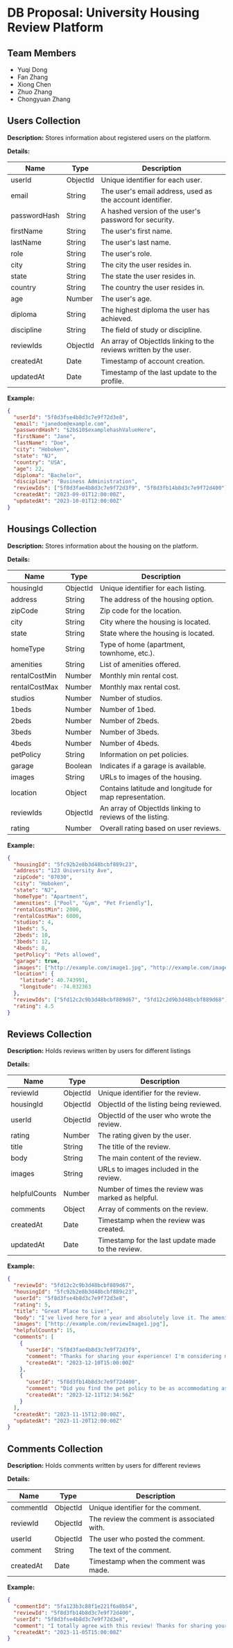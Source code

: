 # DB Proposal: University Housing Review Platform

## Team Members

- Yuqi Dong
- Fan Zhang
- Xiong Chen
- Zhuo Zhang
- Chongyuan Zhang

## Users Collection

**Description:** Stores information about registered users on the platform.

**Details:**

| Name         | Type     | Description                                                       |
|--------------|----------|-------------------------------------------------------------------|
| userId       | ObjectId | Unique identifier for each user.                                  |
| email        | String   | The user's email address, used as the account identifier.         |
| passwordHash | String   | A hashed version of the user's password for security.             |
| firstName    | String   | The user's first name.                                            |
| lastName     | String   | The user's last name.                                             |
| role         | String   | The user's role.                                                  |
| city         | String   | The city the user resides in.                                     |
| state        | String   | The state the user resides in.                                    |
| country      | String   | The country the user resides in.                                  |
| age          | Number   | The user's age.                                                   |
| diploma      | String   | The highest diploma the user has achieved.                        |
| discipline   | String   | The field of study or discipline.                                 |
| reviewIds    | ObjectId | An array of ObjectIds linking to the reviews written by the user. |
| createdAt    | Date     | Timestamp of account creation.                                    |
| updatedAt    | Date     | Timestamp of the last update to the profile.                      |

**Example:**

```json
{
  "userId": "5f8d3fse4b8d3c7e9f72d3e8",
  "email": "janedoe@example.com",
  "passwordHash": "$2b$10$examplehashValueHere",
  "firstName": "Jane",
  "lastName": "Doe",
  "city": "Hoboken",
  "state": "NJ",
  "country": "USA",
  "age": 22,
  "diploma": "Bachelor",
  "discipline": "Business Administration",
  "reviewIds": ["5f8d3fae4b8d3c7e9f72d3f9", "5f8d3fb14b8d3c7e9f72d400"],
  "createdAt": "2023-09-01T12:00:00Z",
  "updatedAt": "2023-10-01T12:00:00Z"
}
```

## Housings Collection

**Description:** Stores information about the housing on the platform.

**Details:**

| Name          | Type     | Description                                              |
|---------------|----------|----------------------------------------------------------|
| housingId     | ObjectId | Unique identifier for each listing.                      |
| address       | String   | The address of the housing option.                       |
| zipCode       | String   | Zip code for the location.                               |
| city          | String   | City where the housing is located.                       |
| state         | String   | State where the housing is located.                      |
| homeType      | String   | Type of home (apartment, townhome, etc.).                |
| amenities     | String   | List of amenities offered.                               |
| rentalCostMin | Number   | Monthly min rental cost.                                 |
| rentalCostMax | Number   | Monthly max rental cost.                                 |
| studios       | Number   | Number of studios.                                       |
| 1beds         | Number   | Number of 1bed.                                          |
| 2beds         | Number   | Number of 2beds.                                         |
| 3beds         | Number   | Number of 3beds.                                         |
| 4beds         | Number   | Number of 4beds.                                         |
| petPolicy     | String   | Information on pet policies.                             |
| garage        | Boolean  | Indicates if a garage is available.                      |
| images        | String   | URLs to images of the housing.                           |
| location      | Object   | Contains latitude and longitude for map representation.  |
| reviewIds     | ObjectId | An array of ObjectIds linking to reviews of the listing. |
| rating        | Number   | Overall rating based on user reviews.                    |

**Example:**

```json
{
  "housingId": "5fc92b2e8b3d48bcbf889c23",
  "address": "123 University Ave",
  "zipCode": "07030",
  "city": "Hoboken",
  "state": "NJ",
  "homeType": "Apartment",
  "amenities": ["Pool", "Gym", "Pet Friendly"],
  "rentalCostMin": 2000,
  "rentalCostMax": 6000,
  "studios": 4,
  "1beds": 5,
  "2beds": 10,
  "3beds": 12,
  "4beds": 8,
  "petPolicy": "Pets allowed",
  "garage": true,
  "images": ["http://example.com/image1.jpg", "http://example.com/image2.jpg"],
  "location": {
    "latitude": 40.743991,
    "longitude": -74.032363
  },
  "reviewIds": ["5fd12c2c9b3d48bcbf889d67", "5fd12c2d9b3d48bcbf889d68"],
  "rating": 4.5
}
```

## Reviews Collection

**Description:** Holds reviews written by users for different listings

**Details:**

| Name          | Type     | Description                                       |
|---------------|----------|---------------------------------------------------|
| reviewId      | ObjectId | Unique identifier for the review.                 |
| housingId     | ObjectId | ObjectId of the listing being reviewed.           |
| userId        | ObjectId | ObjectId of the user who wrote the review.        |
| rating        | Number   | The rating given by the user.                     |
| title         | String   | The title of the review.                          |
| body          | String   | The main content of the review.                   |
| images        | String   | URLs to images included in the review.            |
| helpfulCounts | Number   | Number of times the review was marked as helpful. |
| comments      | Object   | Array of comments on the review.                  |
| createdAt     | Date     | Timestamp when the review was created.            |
| updatedAt     | Date     | Timestamp for the last update made to the review. |

**Example:**

```json
{
  "reviewId": "5fd12c2c9b3d48bcbf889d67",
  "housingId": "5fc92b2e8b3d48bcbf889c23",
  "userId": "5f8d3fse4b8d3c7e9f72d3e8",
  "rating": 5,
  "title": "Great Place to Live!",
  "body": "I've lived here for a year and absolutely love it. The amenities are fantastic, and it's so close to the university. Highly recommend to anyone looking for a place in Hoboken.",
  "images": ["http://example.com/reviewImage1.jpg"],
  "helpfulCounts": 15,
  "comments": [
    {
      "userId": "5f8d3fae4b8d3c7e9f72d3f9",
      "comment": "Thanks for sharing your experience! I'm considering moving here.",
      "createdAt": "2023-12-10T15:00:00Z"
    },
    {
      "userId": "5f8d3fb14b8d3c7e9f72d400",
      "comment": "Did you find the pet policy to be as accommodating as advertised?",
      "createdAt": "2023-12-11T12:34:56Z"
    }
  ],
  "createdAt": "2023-11-15T12:00:00Z",
  "updatedAt": "2023-11-20T12:00:00Z"
}
```

## Comments Collection

**Description:** Holds comments written by users for different reviews

**Details:**

| Name       | Type      | Description                                       |
|------------|-----------|---------------------------------------------------|
| commentId  | ObjectId  | Unique identifier for the comment.                |
| reviewId   | ObjectId  | The review the comment is associated with.        |
| userId     | ObjectId  | The user who posted the comment.                  |
| comment    | String    | The text of the comment.                          |
| createdAt  | Date      | Timestamp when the comment was made.              |

**Example:**

```json
{
  "commentId": "5fa123b3c88f1e221f6a8b54",
  "reviewId": "5f8d3fb14b8d3c7e9f72d400",
  "userId": "5f8d3fse4b8d3c7e9f72d3e8",
  "comment": "I totally agree with this review! Thanks for sharing your experience.",
  "createdAt": "2023-11-05T15:00:00Z"
}
```